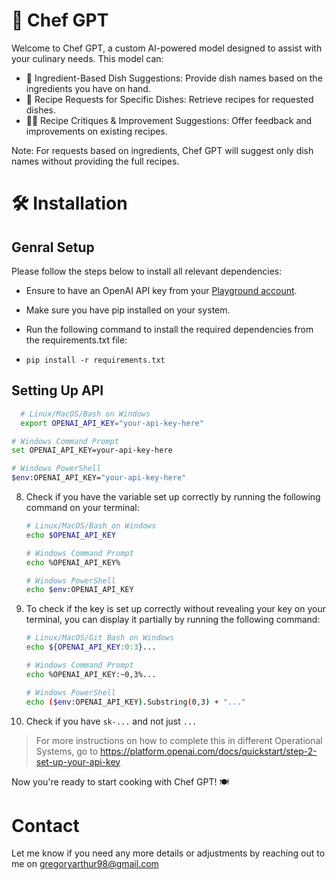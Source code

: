 # 🍳 Chef GPT
Welcome to Chef GPT, a custom AI-powered model designed to assist with your culinary needs. This model can:

- 🥘 Ingredient-Based Dish Suggestions: Provide dish names based on the ingredients you have on hand.
- 🍲 Recipe Requests for Specific Dishes: Retrieve recipes for requested dishes.
- 🧑‍🍳 Recipe Critiques & Improvement Suggestions: Offer feedback and improvements on existing recipes.

Note: For requests based on ingredients, Chef GPT will suggest only dish names without providing the full recipes.

# 🛠 Installation

## Genral Setup
Please follow the steps below to install all relevant dependencies:

- Ensure to have an OpenAI API key from your [Playground account](https://platform.openai.com/settings/profile?tab=api-keys).

- Make sure you have pip installed on your system.

- Run the following command to install the required dependencies from the requirements.txt file:

- `pip install -r requirements.txt`

## Setting Up API

 ```bash
   # Linux/MacOS/Bash on Windows
   export OPENAI_API_KEY="your-api-key-here"
   ```

   ```bash
   # Windows Command Prompt
   set OPENAI_API_KEY=your-api-key-here
   ```

   ```bash
   # Windows PowerShell
   $env:OPENAI_API_KEY="your-api-key-here"
   ```

8. Check if you have the variable set up correctly by running the following command on your terminal:

   ```bash
   # Linux/MacOS/Bash on Windows
   echo $OPENAI_API_KEY
   ```

   ```bash
   # Windows Command Prompt
   echo %OPENAI_API_KEY%
   ```

   ```bash
   # Windows PowerShell
   echo $env:OPENAI_API_KEY
   ```

9. To check if the key is set up correctly without revealing your key on your terminal, you can display it partially by running the following command:

   ```bash
   # Linux/MacOS/Git Bash on Windows
   echo ${OPENAI_API_KEY:0:3}...
   ```

   ```bash
   # Windows Command Prompt
   echo %OPENAI_API_KEY:~0,3%...
   ```

   ```bash
   # Windows PowerShell
   echo ($env:OPENAI_API_KEY).Substring(0,3) + "..."
   ```

10. Check if you have `sk-...` and not just `...`

> For more instructions on how to complete this in different Operational Systems, go to <https://platform.openai.com/docs/quickstart/step-2-set-up-your-api-key>

Now you're ready to start cooking with Chef GPT! 🍽️

# Contact 
Let me know if you need any more details or adjustments by reaching out to me on gregoryarthur98@gmail.com


